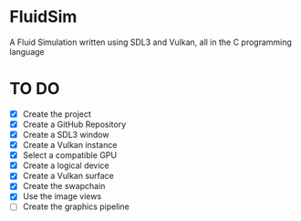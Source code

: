 # FluidSim
A Fluid Simulation written using SDL3 and Vulkan, all in the C programming language
# TO DO
- [X] Create the project
- [X] Create a GitHub Repository
- [X] Create a SDL3 window
- [X] Create a Vulkan instance
- [X] Select a compatible GPU
- [X] Create a logical device   
- [X] Create a Vulkan surface
- [X] Create the swapchain
- [X] Use the image views
- [ ] Create the graphics pipeline
